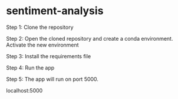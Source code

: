 # sentiment-analysis
Step 1: Clone the repository

Step 2: Open the cloned repository and create a conda environment. Activate the new environment

Step 3: Install the requirements file

Step 4: Run the app

Step 5: The app will run on port 5000.

 
localhost:5000
